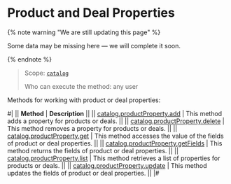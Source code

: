 # Product and Deal Properties

{% note warning "We are still updating this page" %}

Some data may be missing here — we will complete it soon.

{% endnote %}

> Scope: [`catalog`](../../scopes/permissions.md)
>
> Who can execute the method: any user

Methods for working with product or deal properties:

#|
|| **Method** | **Description** ||
|| [catalog.productProperty.add](./catalog-product-property-add.md) | This method adds a property for products or deals. ||
|| [catalog.productProperty.delete](./catalog-product-property-delete.md) | This method removes a property for products or deals. ||
|| [catalog.productProperty.get](./catalog-product-property-get.md) | This method accesses the value of the fields of product or deal properties. ||
|| [catalog.productProperty.getFields](./catalog-product-property-get-fields.md) | This method returns the fields of product or deal properties. ||
|| [catalog.productProperty.list](./catalog-product-property-list.md) | This method retrieves a list of properties for products or deals. ||
|| [catalog.productProperty.update](./catalog-product-property-update.md) | This method updates the fields of product or deal properties. ||
|#